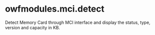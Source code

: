 # owfmodules.mci.detect

Detect Memory Card through MCI interface and display the status, type, version and capacity in KB.